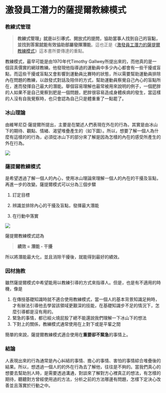 # 激發員工潛力的薩提爾教練模式

### **教練式管理**

> **教練式管理」就是以引導式、開放式的提問，協助當事人找到自己的盲點，並找到答案就能有效協助部屬發揮潛能**。這也正是《[激發員工潛力的薩提爾教練模式](http://www.books.com.tw/products/0010694726)》這本書所要傳達的重點。

教練模式，最早可能是由1970年代Timothy Gallwey所提出來的，而他真的是一個貨真價實的網球教練。他發現他指導過的運動員中多少內心都會有一些干擾或盲點，而這些干擾或盲點又會影響到運動員比賽時的狀態，所以需要幫助運動員排除內在問題的教練，以啟發式對話及陪伴的方式，幫助運動員察覺自己內心的盲點所在，進而發揮自己最大的潛能。舉個容易理解也最常被用來說明的例子，一個肥胖的人如果不是自己覺察到肥是一個問題，肥胖很容易造成身體疾病的發生，當這樣的人沒有自我覺察時，也只會認為自己只是體重重了一點罷了。

### **冰山理論**

由維琴尼亞‧薩提爾所提出，主要是在闡述人們表現在外在的行為，其實是由冰山下的期待、觀點、情緒、渴望堆疊產生的（如下圖）。所以，想要了解一個人為什麼有這樣的的行為，必須從冰山下的部分來了解是因為怎樣的內在的感受所產生的外在行為。

![](https://dotblogsfile.blob.core.windows.net/user/jamis/7d0b4c9a-313b-4ff7-ad0a-94ed2b9691a8/1593274505.jpg)

### **薩提爾教練模式**

是希望透過了解一個人的內心，使用冰山理論來理解一個人的內在的干擾及盲點，再進一步的改變。薩提爾模式可以分為三個步驟

1. 訂定目標

2. 辨識並排除內心的干擾及盲點，發揮最大潛能

3. 在行動中落實

![](https://dotblogsfile.blob.core.windows.net/user/jamis/7d0b4c9a-313b-4ff7-ad0a-94ed2b9691a8/1593274510.jpg)

薩提爾教練模式認為

> **績效 = 潛能 - 干擾**

所以將潛能最大化，並且消除干擾後，就能得到最好的績效。

### **因材施教**

雖然薩提爾模式中希望能用以教練引導的方式來指導人。但是，也是有不適用的時機，像是

1. 在傳授基礎知識時就不適合使用教練模式，當一個人的基本背景知識足夠時，才有辦法引導他去學習該領域更艱深的技能，在基礎知識步不足的情況下，怎麼引導都是沒有用的。
2. 緊急的事情，都已經火燒屁股了總不能還說我們理解一下冰山下的想法
3. 下對上的關係，教練模式通常使用在上對下或是平輩之間

簡單的來說，薩提爾教練模式適合使用在**重要卻不緊急**的事情上。

### **結論**

 人表現出來的行為通常是內心糾結的事情、擔心的事情、害怕的事情綜合堆疊後的結果。所以，想透過一個人的的外在行為去了解他，往往是不夠的。當我們真心的想要去幫助別人時，是需要透過溝通，對談來了解對方心裡真正的想法，有怎樣的期待，聽聽對方曾經使用過的方法，分析之前的方法哪邊有問題，怎樣下定決心改善並且落實於行動之中。
